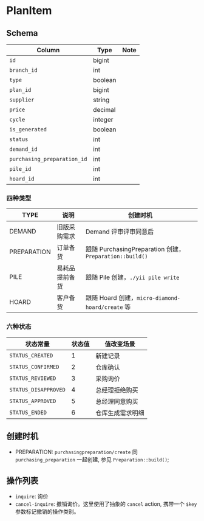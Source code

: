 # PlanItem

Schema
---------------------------------------------------------------------------
Column                      | Type | Note
----------------------------|----------|-------
`id`                        | bigint | 
`branch_id`                 | int |
`type`                      | boolean |
`plan_id`                   | bigint |
`supplier`                  | string |
`price`                     | decimal |
`cycle`                     | integer |
`is_generated`              | boolean |
`status`                    | int |
`demand_id`                 | int |
`purchasing_preparation_id` | int |
`pile_id`                   | int |
`hoard_id`                  | int |

### 四种类型

TYPE | 说明 | 创建时机
--------|----------|-------
DEMAND | 旧版采购需求 | Demand 评审评审同意后
PREPARATION | 订单备货 | 跟随 PurchasingPreparation 创建，`Preparation::build()`
PILE | 易耗品提前备货 | 跟随 Pile 创建，`./yii pile write`
HOARD | 客户备货 | 跟随 Hoard 创建，`micro-diamond-hoard/create` 等

### 六种状态

状态常量                | 状态值    | 值改变场景
------------------------|-----------|-------
`STATUS_CREATED`        | 1         | 新建记录
`STATUS_CONFIRMED`      | 2         | 仓库确认
`STATUS_REVIEWED`       | 3         | 采购询价
`STATUS_DISAPPROVED`    | 4         | 总经理拒绝购买
`STATUS_APPROVED`       | 5         | 总经理同意购买
`STATUS_ENDED`          | 6         | 仓库生成需求明细

创建时机
---------------------------------------------------------------------------

- PREPARATION: `purchasingpreparation/create` 同 `purchasing_preparation` 一起创建, 参见 `Preparation::build()`;

操作列表
---------------------------------------------------------------------------

- `inquire`: 询价
- `cancel-inquire`: 撤销询价。这里使用了抽象的 `cancel` action, 携带一个 `$key` 参数标记撤销的操作类别。
